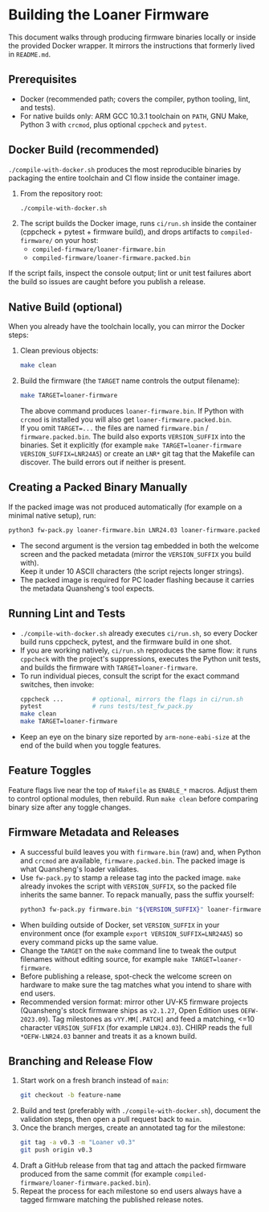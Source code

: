 # Building the Loaner Firmware

This document walks through producing firmware binaries locally or inside the provided Docker wrapper. It mirrors the instructions that formerly lived in `README.md`.

## Prerequisites
- Docker (recommended path; covers the compiler, python tooling, lint, and tests).
- For native builds only: ARM GCC 10.3.1 toolchain on `PATH`, GNU Make, Python 3 with `crcmod`, plus optional `cppcheck` and `pytest`.

## Docker Build (recommended)
`./compile-with-docker.sh` produces the most reproducible binaries by packaging the entire toolchain and CI flow inside the container image.

1. From the repository root:
   ```sh
   ./compile-with-docker.sh
   ```
2. The script builds the Docker image, runs `ci/run.sh` inside the container (cppcheck + pytest + firmware build), and drops artifacts to `compiled-firmware/` on your host:
   - `compiled-firmware/loaner-firmware.bin`
   - `compiled-firmware/loaner-firmware.packed.bin`

If the script fails, inspect the console output; lint or unit test failures abort the build so issues are caught before you publish a release.

## Native Build (optional)
When you already have the toolchain locally, you can mirror the Docker steps:

1. Clean previous objects:
   ```sh
   make clean
   ```
2. Build the firmware (the `TARGET` name controls the output filename):
   ```sh
   make TARGET=loaner-firmware
   ```
   The above command produces `loaner-firmware.bin`. If Python with `crcmod` is installed you will also get `loaner-firmware.packed.bin`.  
   If you omit `TARGET=...` the files are named `firmware.bin` / `firmware.packed.bin`.
   The build also exports `VERSION_SUFFIX` into the binaries. Set it explicitly (for example `make TARGET=loaner-firmware VERSION_SUFFIX=LNR24A5`) or create an `LNR*` git tag that the Makefile can discover. The build errors out if neither is present.

## Creating a Packed Binary Manually
If the packed image was not produced automatically (for example on a minimal native setup), run:
```sh
python3 fw-pack.py loaner-firmware.bin LNR24.03 loaner-firmware.packed.bin
```

- The second argument is the version tag embedded in both the welcome screen and the packed metadata (mirror the `VERSION_SUFFIX` you build with).  
  Keep it under 10 ASCII characters (the script rejects longer strings).
- The packed image is required for PC loader flashing because it carries the metadata Quansheng's tool expects.

## Running Lint and Tests
- `./compile-with-docker.sh` already executes `ci/run.sh`, so every Docker build runs cppcheck, pytest, and the firmware build in one shot.
- If you are working natively, `ci/run.sh` reproduces the same flow: it runs `cppcheck` with the project's suppressions, executes the Python unit tests, and builds the firmware with `TARGET=loaner-firmware`.
- To run individual pieces, consult the script for the exact command switches, then invoke:
  ```sh
  cppcheck ...        # optional, mirrors the flags in ci/run.sh
  pytest              # runs tests/test_fw_pack.py
  make clean
  make TARGET=loaner-firmware
  ```
- Keep an eye on the binary size reported by `arm-none-eabi-size` at the end of the build when you toggle features.

## Feature Toggles
Feature flags live near the top of `Makefile` as `ENABLE_*` macros. Adjust them to control optional modules, then rebuild. Run `make clean` before comparing binary size after any toggle changes.

## Firmware Metadata and Releases
- A successful build leaves you with `firmware.bin` (raw) and, when Python and `crcmod` are available, `firmware.packed.bin`. The packed image is what Quansheng's loader validates.
- Use `fw-pack.py` to stamp a release tag into the packed image. `make` already invokes the script with `VERSION_SUFFIX`, so the packed file inherits the same banner. To repack manually, pass the suffix yourself:
  ```sh
  python3 fw-pack.py firmware.bin "${VERSION_SUFFIX}" loaner-firmware.packed.bin
  ```
- When building outside of Docker, set `VERSION_SUFFIX` in your environment once (for example `export VERSION_SUFFIX=LNR24A5`) so every command picks up the same value.
- Change the `TARGET` on the `make` command line to tweak the output filenames without editing source, for example `make TARGET=loaner-firmware`.
- Before publishing a release, spot-check the welcome screen on hardware to make sure the tag matches what you intend to share with end users.
- Recommended version format: mirror other UV-K5 firmware projects (Quansheng's stock firmware ships as `v2.1.27`, Open Edition uses `OEFW-2023.09`). Tag milestones as `vYY.MM[.PATCH]` and feed a matching, <=10 character `VERSION_SUFFIX` (for example `LNR24.03`). CHIRP reads the full `*OEFW-LNR24.03` banner and treats it as a known build.

## Branching and Release Flow
1. Start work on a fresh branch instead of `main`:
   ```sh
   git checkout -b feature-name
   ```
2. Build and test (preferably with `./compile-with-docker.sh`), document the validation steps, then open a pull request back to `main`.
3. Once the branch merges, create an annotated tag for the milestone:
   ```sh
   git tag -a v0.3 -m "Loaner v0.3"
   git push origin v0.3
   ```
4. Draft a GitHub release from that tag and attach the packed firmware produced from the same commit (for example `compiled-firmware/loaner-firmware.packed.bin`).
5. Repeat the process for each milestone so end users always have a tagged firmware matching the published release notes.
